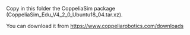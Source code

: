 Copy in this folder the CoppeliaSim package (CoppeliaSim_Edu_V4_2_0_Ubuntu18_04.tar.xz).

You can download it from https://www.coppeliarobotics.com/downloads
